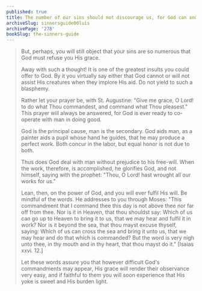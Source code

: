 ```yaml
---
published: true
title: The number of our sins should not discourage us, for God can and will help us if only we are willing
archiveSlug: sinnersguide00luis
archivePage: '278'
bookSlug: the-sinners-guide
---
```


> But, perhaps, you will still object that your sins are so numerous that God must refuse you His grace.
>
> Away with such a thought! It is one of the greatest insults you could offer to God. By it you virtually say either that God cannot or will not assist His creatures when they implore His aid. Do not yield to such a blasphemy.
>
> Rather let your prayer be, with St. Augustine: "Give me grace, O Lord! to do what Thou commandest, and command what Thou pleasest." This prayer will always be answered, for God is ever ready to co-operate with man in doing good.
>
> God is the principal cause, man is the secondary. God aids man, as a painter aids a pupil whose hand he guides, that he may produce a perfect work. Both concur in the labor, but equal honor is not due to both.
>
> Thus does God deal with man without prejudice to his free-will. When the work, therefore, is accomplished, he glorifies God, and not himself, saying with the prophet: "Thou, O Lord! hast wrought all our works for us."
>
> Lean, then, on the power of God, and you will ever fulfil His will. Be mindful of the words. He addresses to you through Moses: "This commandment that I command thee this day is not above thee nor far off from thee. Nor is it in Heaven, that thou shouldst say: Which of us can go up to Heaven to bring it to us, that we may hear and fulfil it in work? Nor is it beyond the sea, that thou mayst excuse thyself, saying: Which of us can cross the sea and bring it unto us, that we may hear and do that which is commanded? But the word is very nigh unto thee, in thy mouth and in thy heart, that thou mayst do it." [Isaias xxvi. 12.]
>
> Let these words assure you that however difficult God's commandments may appear, His grace will render their observance very easy, and if faithful to them you will soon experience that His yoke is sweet and His burden light.

